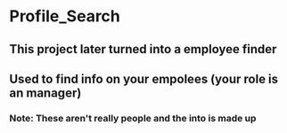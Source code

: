 # Profile_Search

## This project later turned into a employee finder
## Used to find info on your empolees (your role is an manager)
### Note: These aren't really people and the into is made up


